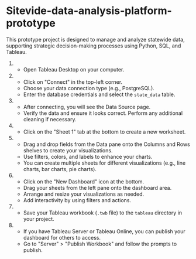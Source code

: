 # Sitevide-data-analysis-platform-prototype
This prototype project is designed to manage and analyze statewide data, supporting strategic decision-making processes using Python, SQL, and Tableau.

1. - Open Tableau Desktop on your computer.

2. - Click on "Connect" in the top-left corner.
   - Choose your data connection type (e.g., PostgreSQL).
   - Enter the database credentials and select the `state_data` table.

3. - After connecting, you will see the Data Source page.
   - Verify the data and ensure it looks correct. Perform any additional cleaning if necessary.

4.  - Click on the "Sheet 1" tab at the bottom to create a new worksheet.

5. - Drag and drop fields from the Data pane onto the Columns and Rows shelves to create your visualizations.
   - Use filters, colors, and labels to enhance your charts.
   - You can create multiple sheets for different visualizations (e.g., line charts, bar charts, pie charts).

6. - Click on the "New Dashboard" icon at the bottom.
   - Drag your sheets from the left pane onto the dashboard area.
   - Arrange and resize your visualizations as needed.
   - Add interactivity by using filters and actions.

7. - Save your Tableau workbook (`.twb` file) to the `tableau` directory in your project.

8. - If you have Tableau Server or Tableau Online, you can publish your dashboard for others to access.
   - Go to "Server" > "Publish Workbook" and follow the prompts to publish.
